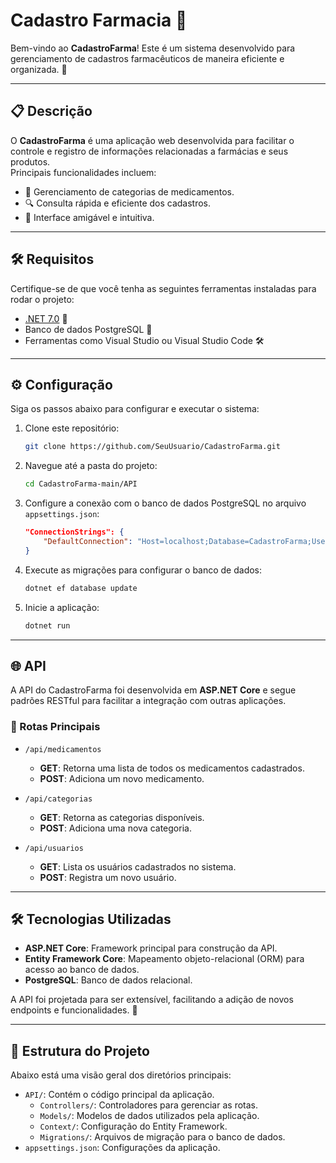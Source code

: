 # Cadastro Farmacia 🏥

Bem-vindo ao **CadastroFarma**! Este é um sistema desenvolvido para gerenciamento de cadastros farmacêuticos de maneira eficiente e organizada. 🚀

---

## 📋 Descrição

O **CadastroFarma** é uma aplicação web desenvolvida para facilitar o controle e registro de informações relacionadas a farmácias e seus produtos.  
Principais funcionalidades incluem:
- 🔐 Gerenciamento de categorias de medicamentos.
- 🔍 Consulta rápida e eficiente dos cadastros.
- 🔧 Interface amigável e intuitiva.

---

## 🛠️ Requisitos

Certifique-se de que você tenha as seguintes ferramentas instaladas para rodar o projeto:
- [.NET 7.0](https://dotnet.microsoft.com/) 🔧
- Banco de dados PostgreSQL 🐘
- Ferramentas como Visual Studio ou Visual Studio Code 🛠️

---

## ⚙️ Configuração

Siga os passos abaixo para configurar e executar o sistema:

1. Clone este repositório:
   ```bash
   git clone https://github.com/SeuUsuario/CadastroFarma.git
   ```

2. Navegue até a pasta do projeto:
   ```bash
   cd CadastroFarma-main/API
   ```

3. Configure a conexão com o banco de dados PostgreSQL no arquivo `appsettings.json`:
   ```json
   "ConnectionStrings": {
       "DefaultConnection": "Host=localhost;Database=CadastroFarma;Username=seu_usuario;Password=sua_senha"
   }
   ```

4. Execute as migrações para configurar o banco de dados:
   ```bash
   dotnet ef database update
   ```

5. Inicie a aplicação:
   ```bash
   dotnet run
   ```

---

## 🌐 API

A API do CadastroFarma foi desenvolvida em **ASP.NET Core** e segue padrões RESTful para facilitar a integração com outras aplicações.

### 🔐 Rotas Principais

- `/api/medicamentos`
  - **GET**: Retorna uma lista de todos os medicamentos cadastrados.
  - **POST**: Adiciona um novo medicamento.

- `/api/categorias`
  - **GET**: Retorna as categorias disponíveis.
  - **POST**: Adiciona uma nova categoria.

- `/api/usuarios`
  - **GET**: Lista os usuários cadastrados no sistema.
  - **POST**: Registra um novo usuário.

---

## 🛠️ Tecnologias Utilizadas

- **ASP.NET Core**: Framework principal para construção da API.
- **Entity Framework Core**: Mapeamento objeto-relacional (ORM) para acesso ao banco de dados.
- **PostgreSQL**: Banco de dados relacional.

A API foi projetada para ser extensível, facilitando a adição de novos endpoints e funcionalidades. 🌟

---

## 📂 Estrutura do Projeto

Abaixo está uma visão geral dos diretórios principais:

- `API/`: Contém o código principal da aplicação.
  - `Controllers/`: Controladores para gerenciar as rotas.
  - `Models/`: Modelos de dados utilizados pela aplicação.
  - `Context/`: Configuração do Entity Framework.
  - `Migrations/`: Arquivos de migração para o banco de dados.
- `appsettings.json`: Configurações da aplicação.
